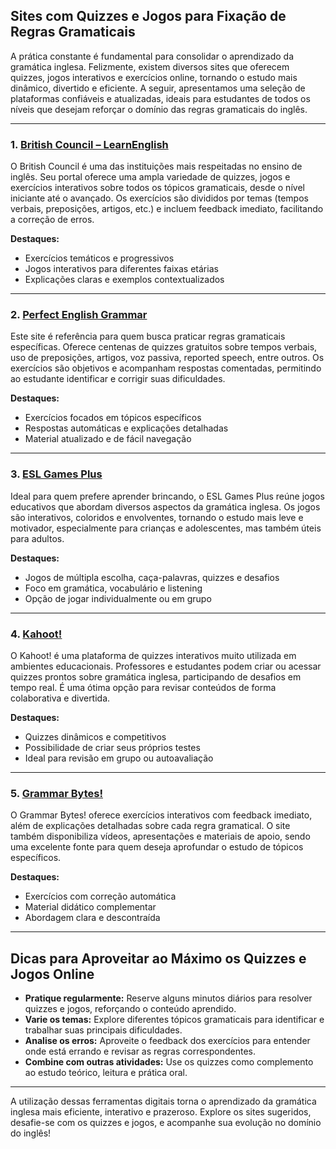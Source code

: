 ## Sites com Quizzes e Jogos para Fixação de Regras Gramaticais

A prática constante é fundamental para consolidar o aprendizado da gramática inglesa. Felizmente, existem diversos sites que oferecem quizzes, jogos interativos e exercícios online, tornando o estudo mais dinâmico, divertido e eficiente. A seguir, apresentamos uma seleção de plataformas confiáveis e atualizadas, ideais para estudantes de todos os níveis que desejam reforçar o domínio das regras gramaticais do inglês.

---

### 1. [British Council – LearnEnglish](https://learnenglish.britishcouncil.org/grammar)

O British Council é uma das instituições mais respeitadas no ensino de inglês. Seu portal oferece uma ampla variedade de quizzes, jogos e exercícios interativos sobre todos os tópicos gramaticais, desde o nível iniciante até o avançado. Os exercícios são divididos por temas (tempos verbais, preposições, artigos, etc.) e incluem feedback imediato, facilitando a correção de erros.

**Destaques:**
- Exercícios temáticos e progressivos
- Jogos interativos para diferentes faixas etárias
- Explicações claras e exemplos contextualizados

---

### 2. [Perfect English Grammar](https://www.perfect-english-grammar.com/grammar-exercises.html)

Este site é referência para quem busca praticar regras gramaticais específicas. Oferece centenas de quizzes gratuitos sobre tempos verbais, uso de preposições, artigos, voz passiva, reported speech, entre outros. Os exercícios são objetivos e acompanham respostas comentadas, permitindo ao estudante identificar e corrigir suas dificuldades.

**Destaques:**
- Exercícios focados em tópicos específicos
- Respostas automáticas e explicações detalhadas
- Material atualizado e de fácil navegação

---

### 3. [ESL Games Plus](https://www.eslgamesplus.com/grammar-games/)

Ideal para quem prefere aprender brincando, o ESL Games Plus reúne jogos educativos que abordam diversos aspectos da gramática inglesa. Os jogos são interativos, coloridos e envolventes, tornando o estudo mais leve e motivador, especialmente para crianças e adolescentes, mas também úteis para adultos.

**Destaques:**
- Jogos de múltipla escolha, caça-palavras, quizzes e desafios
- Foco em gramática, vocabulário e listening
- Opção de jogar individualmente ou em grupo

---

### 4. [Kahoot!](https://kahoot.com/schools-u/)

O Kahoot! é uma plataforma de quizzes interativos muito utilizada em ambientes educacionais. Professores e estudantes podem criar ou acessar quizzes prontos sobre gramática inglesa, participando de desafios em tempo real. É uma ótima opção para revisar conteúdos de forma colaborativa e divertida.

**Destaques:**
- Quizzes dinâmicos e competitivos
- Possibilidade de criar seus próprios testes
- Ideal para revisão em grupo ou autoavaliação

---

### 5. [Grammar Bytes!](https://www.chompchomp.com/exercises.htm)

O Grammar Bytes! oferece exercícios interativos com feedback imediato, além de explicações detalhadas sobre cada regra gramatical. O site também disponibiliza vídeos, apresentações e materiais de apoio, sendo uma excelente fonte para quem deseja aprofundar o estudo de tópicos específicos.

**Destaques:**
- Exercícios com correção automática
- Material didático complementar
- Abordagem clara e descontraída

---

## Dicas para Aproveitar ao Máximo os Quizzes e Jogos Online

- **Pratique regularmente:** Reserve alguns minutos diários para resolver quizzes e jogos, reforçando o conteúdo aprendido.
- **Varie os temas:** Explore diferentes tópicos gramaticais para identificar e trabalhar suas principais dificuldades.
- **Analise os erros:** Aproveite o feedback dos exercícios para entender onde está errando e revisar as regras correspondentes.
- **Combine com outras atividades:** Use os quizzes como complemento ao estudo teórico, leitura e prática oral.

---

A utilização dessas ferramentas digitais torna o aprendizado da gramática inglesa mais eficiente, interativo e prazeroso. Explore os sites sugeridos, desafie-se com os quizzes e jogos, e acompanhe sua evolução no domínio do inglês!
